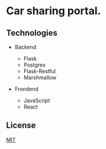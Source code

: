 # Car sharing portal.

## Technologies
- Backend
    - Flask
    - Postgres
    - Flask-Restful
    - Marshmallow


- Frondend
    - JavaScript
    - React




## License
[MIT](https://choosealicense.com/licenses/mit/)